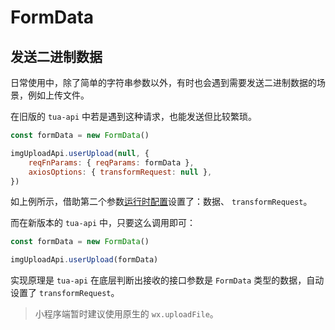# FormData <Badge text="1.3.0+"/>
## 发送二进制数据
日常使用中，除了简单的字符串参数以外，有时也会遇到需要发送二进制数据的场景，例如上传文件。

在旧版的 `tua-api` 中若是遇到这种请求，也能发送但比较繁琐。

```js
const formData = new FormData()

imgUploadApi.userUpload(null, {
    reqFnParams: { reqParams: formData },
    axiosOptions: { transformRequest: null },
})
```

如上例所示，借助第二个参数[运行时配置](../config/runtime.md)设置了：数据、 `transformRequest`。

而在新版本的 `tua-api` 中，只要这么调用即可：

```js
const formData = new FormData()

imgUploadApi.userUpload(formData)
```

实现原理是 `tua-api` 在底层判断出接收的接口参数是 `FormData` 类型的数据，自动设置了 `transformRequest`。

> 小程序端暂时建议使用原生的 `wx.uploadFile`。
